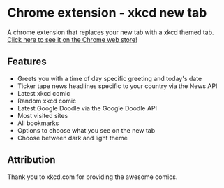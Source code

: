 # Chrome extension - xkcd new tab

A chrome extension that replaces your new tab with a xkcd themed tab.
[Click here to see it on the Chrome web store!](https://chrome.google.com/webstore/detail/new-tab-xkcd-comics-theme/hpbeeihachkpnaeccpdijpdekjinhpib)

## Features
- Greets you with a time of day specific greeting and today's date
- Ticker tape news headlines specific to your country via the News API
- Latest xkcd comic
- Random xkcd comic
- Latest Google Doodle via the Google Doodle API
- Most visited sites
- All bookmarks
- Options to choose what you see on the new tab
- Choose between dark and light theme

## Attribution

Thank you to xkcd.com for providing the awesome comics.